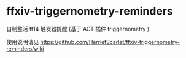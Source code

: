 # ffxiv-triggernometry-reminders
自制整活 ff14 触发器提醒 (基于 ACT 插件 triggernometry )

使用说明请见
https://github.com/HarrietScarlet/ffxiv-triggernometry-reminders/wiki

